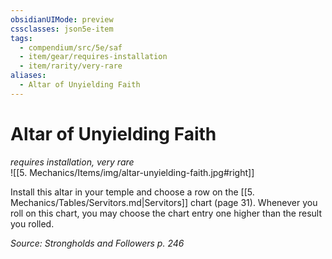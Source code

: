```yaml
---
obsidianUIMode: preview
cssclasses: json5e-item
tags:
  - compendium/src/5e/saf
  - item/gear/requires-installation
  - item/rarity/very-rare
aliases:
  - Altar of Unyielding Faith
---
```

# Altar of Unyielding Faith
*requires installation, very rare*  
![[5. Mechanics/Items/img/altar-unyielding-faith.jpg#right]]  


Install this altar in your temple and choose a row on the [[5. Mechanics/Tables/Servitors.md\|Servitors]] chart (page 31). Whenever you roll on this chart, you may choose the chart entry one higher than the result you rolled.

*Source: Strongholds and Followers p. 246*
